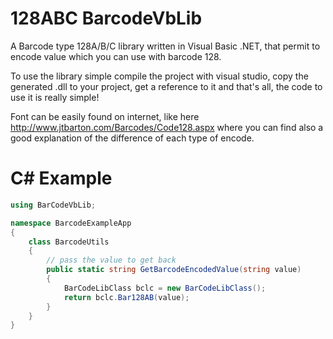 # 128ABC BarcodeVbLib
A Barcode type 128A/B/C library written in Visual Basic .NET, that permit to encode value which you can use with barcode 128.

To use the library simple compile the project with visual studio, copy the generated .dll to your project, get a reference to it and that's all, the code to use it is really simple!

Font can be easily found on internet, like here http://www.jtbarton.com/Barcodes/Code128.aspx where you can find also a good explanation of the difference of each type of encode.


# C# Example
```c#
using BarCodeVbLib;

namespace BarcodeExampleApp
{
    class BarcodeUtils
    {
        // pass the value to get back 
        public static string GetBarcodeEncodedValue(string value)
        {
            BarCodeLibClass bclc = new BarCodeLibClass();
            return bclc.Bar128AB(value);
        }
    }
}
```

